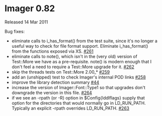 # Imager 0.82

Released 14 Mar 2011

Bug fixes:
- eliminate calls to i_has_format() from the test suite, since it's no longer a useful way to check for file format support. Eliminate i_has_format() from the functions exposed via XS. [#261](https://github.com/tonycoz/imager/issues/261) 
- eliminate calls to note(), which isn't in the (very old) version of Test::More we have as a pre-requisite. note() is modern enough that I don't feel a need to require a Test::More upgrade for it. [#262](https://github.com/tonycoz/imager/issues/262) 
- skip the threads tests on Test::More 2.00_* [#259](https://github.com/tonycoz/imager/issues/259) 
- add an (unshipped) test to check Imager's internal POD links [#258](https://github.com/tonycoz/imager/issues/258) 
- improve the library detection summary [#44](https://github.com/tonycoz/imager/issues/44) 
- increase the version of Imager::Font::Type1 so that upgrades don't downgrade the version in this file. [#264](https://github.com/tonycoz/imager/issues/264) 
- if we see an -rpath (or -R) option in $Config{lddlflags} supply that option for the directories that would normally go in LD_RUN_PATH. Typically an explicit -rpath overrides LD_RUN_PATH. [#263](https://github.com/tonycoz/imager/issues/263)